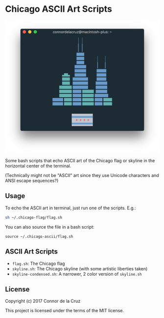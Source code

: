 # Chicago ASCII Art Scripts

![Screenshot of script output](/screenshots/screenshot0.png)

Some bash scripts that echo ASCII art of the Chicago flag or skyline in the horizontal center of the terminal.

(Technically might not be "ASCII" art since they use Unicode characters and ANSI escape sequences?)

## Usage

To echo the ASCII art in terminal, just run one of the scripts. E.g.:

```bash
sh ~/.chicago-flag/flag.sh
```

You can also source the file in a bash script:

```
source ~/.chicago-ascii/flag.sh
```

## ASCII Art Scripts

- `flag.sh`: The Chicago flag
- `skyline.sh`: The Chicago skyline (with some artistic liberties taken)
- `skyline-condensed.sh`: A narrower, 2 color version of `skyline.sh`

## License

Copyright (c) 2017 Connor de la Cruz

This project is licensed under the terms of the MIT license. 

